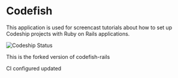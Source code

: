 Codefish
======================

This application is used for screencast tutorials about how to set up Codeship projects with Ruby on Rails applications.

![Codeship Status](https://www.codeship.io/projects/f134ea80-0cd3-0131-8052-366ad2a83d89/status)

This is the forked version of codefish-rails

CI configured  updated

